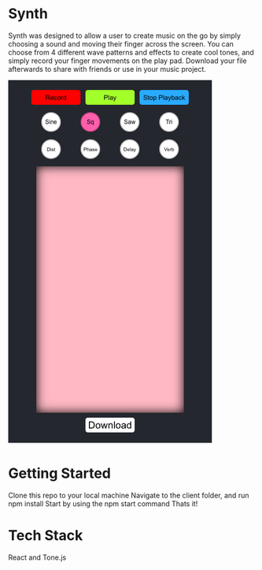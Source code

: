 # Synth
Synth was designed to allow a user to create music on the go by simply choosing a sound and moving their finger across the screen. You can choose from 4 different wave patterns and effects to create cool tones, and simply record your finger movements on the play pad. Download your file afterwards to share with friends or use in your music project.

![](screenshots/synth.png)

# Getting Started
Clone this repo to your local machine
Navigate to the client folder, and run npm install
Start by using the npm start command
Thats it!

# Tech Stack
React and Tone.js

